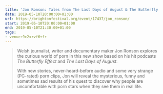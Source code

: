 ```yaml
---
title: 'Jon Ronson: Tales from The Last Days of August & The Butterfly Effect'
date: 2019-05-10T20:00:00+01:00
url: https://brightonfestival.org/event/17437/jon_ronson/
start: 2019-05-10T20:00:00+01:00
end: 2019-05-10T21:30:00+01:00
tags:
- venue:9c2xrvf6+fr
---
```

> Welsh journalist, writer and documentary maker Jon Ronson explores the curious world of porn in this new show based on his hit podcasts <cite>The Butterfly Effect</cite> and <cite>The Last Days of August</cite>.
>
> With new stories, never-heard-before audio and some very strange (PG-rated) porn clips, Jon will reveal the mysterious, funny and sometimes sad results of his quest to discover why people are uncomfortable with porn stars when they see them in real life.
